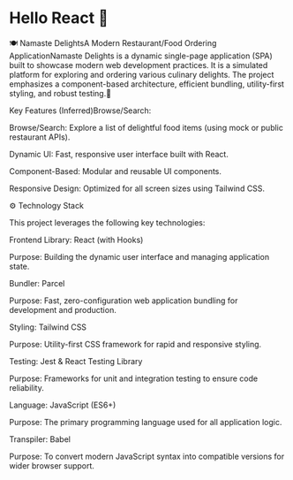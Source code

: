 # Hello React 🚀

🍽️ Namaste DelightsA Modern Restaurant/Food Ordering ApplicationNamaste Delights is a dynamic single-page application (SPA) built to showcase modern web development practices. It is a simulated platform for exploring and ordering various culinary delights. The project emphasizes a component-based architecture, efficient bundling, utility-first styling, and robust testing.🚀 

Key Features (Inferred)Browse/Search: 

Browse/Search: Explore a list of delightful food items (using mock or public restaurant APIs).

Dynamic UI: Fast, responsive user interface built with React.

Component-Based: Modular and reusable UI components.

Responsive Design: Optimized for all screen sizes using Tailwind CSS.




⚙️ Technology Stack


This project leverages the following key technologies:

Frontend Library: React (with Hooks)

Purpose: Building the dynamic user interface and managing application state.

Bundler: Parcel

Purpose: Fast, zero-configuration web application bundling for development and production.

Styling: Tailwind CSS

Purpose: Utility-first CSS framework for rapid and responsive styling.

Testing: Jest & React Testing Library

Purpose: Frameworks for unit and integration testing to ensure code reliability.

Language: JavaScript (ES6+)

Purpose: The primary programming language used for all application logic.

Transpiler: Babel

Purpose: To convert modern JavaScript syntax into compatible versions for wider browser support.
